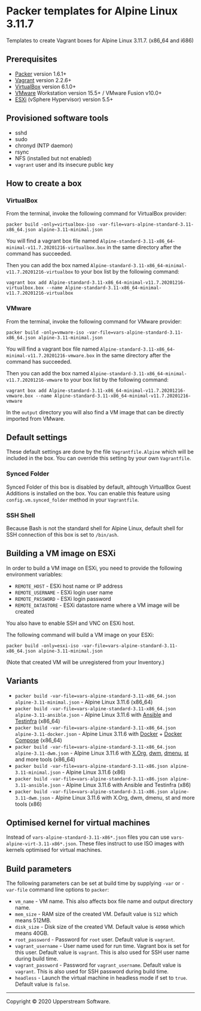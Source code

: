 # Packer templates for Alpine Linux 3.11.7

Templates to create Vagrant boxes for Alpine Linux 3.11.7. (x86_64 and
i686)

## Prerequisites

* [Packer][] version 1.6.1+
* [Vagrant][] version 2.2.6+
* [VirtualBox][] version 6.1.0+
* [VMware][] Workstation version 15.5+ / VMware Fusion v10.0+
* [ESXi][] (vSphere Hypervisor) version 5.5+

[ESXi]: http://www.vmware.com/products/vsphere-hypervisor
  "Free VMware vSphere Hypervisor, Free Virtualization (ESXi)"
[Packer]: https://www.packer.io/
  "Packer by HashiCorp"
[Vagrant]: https://www.vagrantup.com/
  "Vagrant"
[VirtualBox]: https://www.virtualbox.org/
  "Oracle VM VirtualBox"
[VMware]: http://www.vmware.com/
  "VMware Virtualization for Desktop &amp; Server, Application, Public &amp; Hybrid Clouds"

## Provisioned software tools

* sshd
* sudo
* chronyd (NTP daemon)
* rsync
* NFS (installed but not enabled)
* `vagrant` user and its insecure public key

## How to create a box

### VirtualBox

From the terminal, invoke the following command for VirtualBox provider:

    packer build -only=virtualbox-iso -var-file=vars-alpine-standard-3.11-x86_64.json alpine-3.11-minimal.json

You will find a vagrant box file named `Alpine-standard-3.11-x86_64-minimal-v11.7.20201216-virtualbox.box`
in the same directory after the command has succeeded.

Then you can add the box named `Alpine-standard-3.11-x86_64-minimal-v11.7.20201216-virtualbox` to your
box list by the following command:

    vagrant box add Alpine-standard-3.11-x86_64-minimal-v11.7.20201216-virtualbox.box --name Alpine-standard-3.11-x86_64-minimal-v11.7.20201216-virtualbox

### VMware

From the terminal, invoke the following command for VMware provider:

    packer build -only=vmware-iso -var-file=vars-alpine-standard-3.11-x86_64.json alpine-3.11-minimal.json

You will find a vagrant box file named `Alpine-standard-3.11-x86_64-minimal-v11.7.20201216-vmware.box`
in the same directory after the command has succeeded.

Then you can add the box named `Alpine-standard-3.11-x86_64-minimal-v11.7.20201216-vmware` to your box
list by the following command:

    vagrant box add Alpine-standard-3.11-x86_64-minimal-v11.7.20201216-vmware.box --name Alpine-standard-3.11-x86_64-minimal-v11.7.20201216-vmware

In the `output` directory you will also find a VM image that can be
directly imported from VMware.

## Default settings

These default settings are done by the file `Vagrantfile.Alpine` which
will be included in the box.  You can override this setting by your
own `Vagrantfile`.

### Synced Folder

Synced Folder of this box is disabled by default, alhtough VirtualBox
Guest Additions is installed on the box.  You can enable this feature
using `config.vm.synced_folder` method in your `Vagrantfile`.

### SSH Shell

Because Bash is not the standard shell for Alpine Linux, default shell
for SSH connection of this box is set to `/bin/ash`.

## Building a VM image on ESXi

In order to build a VM image on ESXi, you need to provide the following
environment variables:

* `REMOTE_HOST` - ESXi host name or IP address
* `REMOTE_USERNAME` - ESXi login user name
* `REMOTE_PASSWORD` - ESXi login password
* `REMOTE_DATASTORE` - ESXi datastore name where a VM image will be
  created

You also have to enable SSH and VNC on ESXi host.

The following command will build a VM image on your ESXi:

    packer build -only=esxi-iso -var-file=vars-alpine-standard-3.11-x86_64.json alpine-3.11-minimal.json

(Note that created VM will be unregistered from your Inventory.)

## Variants

* `packer build -var-file=vars-alpine-standard-3.11-x86_64.json alpine-3.11-minimal.json` - Alpine Linux 3.11.6 (x86_64)
* `packer build -var-file=vars-alpine-standard-3.11-x86_64.json alpine-3.11-ansible.json` - Alpine Linux 3.11.6 with [Ansible] and [Testinfra] (x86_64)
* `packer build -var-file=vars-alpine-standard-3.11-x86_64.json alpine-3.11-docker.json` - Alpine Linux 3.11.6 with [Docker] + [Docker Compose] (x86_64)
* `packer build -var-file=vars-alpine-standard-3.11-x86_64.json alpine-3.11-dwm.json` - Alpine Linux 3.11.6 with [X.Org], [dwm], [dmenu], [st] and more tools (x86_64)
* `packer build -var-file=vars-alpine-standard-3.11-x86.json alpine-3.11-minimal.json` - Alpine Linux 3.11.6 (x86)
* `packer build -var-file=vars-alpine-standard-3.11-x86.json alpine-3.11-ansible.json` - Alpine Linux 3.11.6 with Ansible and Testinfra (x86)
* `packer build -var-file=vars-alpine-standard-3.11-x86.json alpine-3.11-dwm.json` - Alpine Linux 3.11.6 with X.Org, dwm, dmenu, st and more tools (x86)

[Ansible]: https://www.ansible.com/
  "Ansible is Simple IT Automation"
[Ansible Lint]: https://docs.ansible.com/ansible-lint/
  "Ansible Lint Documentation &mdash; Ansible Documentation"
[dmenu]: http://tools.suckless.org/dmenu/
  "dmenu | suckless.org tools"
[Docker]: https://www.docker.com/
  "Docker - Build, Ship and Run Any App, Anywhere"
[Docker Compose]: https://docs.docker.com/compose/
  "Docker Compose - Docker Documentation"
[dwm]: http://dwm.suckless.org/
  "suckless.org dwm - dynamic window manager"
[st]: http://st.suckless.org/
  "suckless.org st - simple terminal"
[Testinfra]: https://testinfra.readthedocs.io/en/latest/
  "Testinfra test your infrastructure &#8212; testinfra 3.4.1.dev0+gd7a7512.d20200105 documentation"
[X.Org]: https://www.x.org/wiki/
  "X.Org"

## Optimised kernel for virtual machines

Instead of `vars-alpine-standard-3.11-x86*.json` files you can use
`vars-alpine-virt-3.11-x86*.json`.  These files instruct to use ISO
images with kernels optimised for virtual machines.

## Build parameters

The following parameters can be set at build time by supplying `-var`
or `-var-file` command line options to `packer`:

* `vm_name` - VM name.  This also affects box file name and output
  directory name.
* `mem_size` - RAM size of the created VM.  Default value is `512`
  which means 512MB.
* `disk_size` - Disk size of the created VM.  Default value is `40960`
  which means 40GB.
* `root_password` - Password for `root` user.  Default value is
  `vagrant`.
* `vagrant_username` - User name used for run time.  Vagrant box is set
  for this user.  Default value is `vagrant`.  This is also used for
  SSH user name during build time.
* `vagrant_password` - Password for `vagrant_username`.  Default value
  is `vagrant`.  This is also used for SSH password during build time.
* `headless` - Launch the virtual machine in headless mode if set to
  `true`.  Default value is `false`.

- - -

Copyright &copy; 2020 Upperstream Software.
